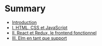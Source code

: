 # Summary

* [Introduction](README.md)
* [I. HTML, CSS et JavaScript](i-html-css-et-javascript.md)
* [II. React et Redux, le frontend fonctionnel](ii-react-et-redux-le-frontend-fonctionnel.md)
* [III. Elm en tant que support](i-elm-as-a-support.md)

